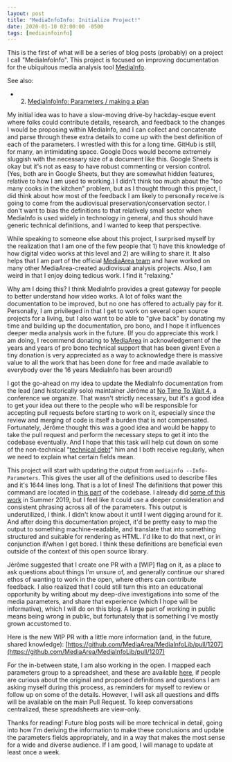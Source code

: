 ```yaml
---
layout: post
title: "MediaInfoInfo: Initialize Project!"
date: 2020-01-10 02:00:00 -0500
tags: [mediainfoinfo]
---
```


This is the first of what will be a series of blog posts (probably) on a project I call "MediaInfoInfo". This project is focused on improving documentation for the ubiquitous media analysis tool [MediaInfo](https://mediaarea.net/MediaInfo).

See also:
- 2. [MediaInfoInfo: Parameters / making a plan](https://bits.ashleyblewer.com/blog/2020/01/17/mediainfoinfo-parameters-making-a-plan/)

My initial idea was to have a slow-moving drive-by hackday-esque event where folks could contribute details, research, and feedback to the changes I would be proposing within MediaInfo, and I can collect and concatenate and parse through these extra details to come up with the best definition of each of the parameters. I wrestled with this for a long time. GitHub is still, for many, an intimidating space. Google Docs would become extremely sluggish with the necessary size of a document like this. Google Sheets is okay but it's not as easy to have robust commenting or version control. (Yes, both are in Google Sheets, but they are somewhat hidden features, relative to how I am used to working.) I didn't think too much about the "too many cooks in the kitchen" problem, but as I thought through this project, I did think about how most of the feedback I am likely to personally receive is going to come from the audiovisual preservation/conservation sector. I don't want to bias the definitions to that relatively small sector when MediaInfo is used widely in technology in general, and thus should have generic technical definitions, and I wanted to keep that perspective.

While speaking to someone else about this project, I surprised myself by the realization that I am one of the few people that 1) have this knowledge of how digital video works at this level and 2) are willing to share it. It also helps that I am part of the official [MediaArea team](https://mediaarea.net/) and have worked on many other MediaArea-created audiovisual analysis projects. Also, I am weird in that I enjoy doing tedious work. I find it "relaxing."

Why am I doing this? I think MediaInfo provides a great gateway for people to better understand how video works. A lot of folks want the documentation to be improved, but no one has offered to actually pay for it. Personally, I am privileged in that I get to work on several open source projects for a living, but I also want to be able to "give back" by donating my time and building up the documentation, pro bono, and I hope it influences deeper media analysis work in the future. (If you do appreciate this work I am doing, I recommend donating to [MediaArea](https://mediaarea.net/SupportUs) in acknowledgement of the years and years of pro bono technical support that has been given! Even a tiny donation is very appreciated as a way to acknowledge there is massive value to all the work that has been done for free and made available to everybody over the 16 years MediaInfo has been around!) 

I got the go-ahead on my idea to update the MediaInfo documentation from the lead (and historically solo) maintainer Jérôme at [No Time To Wait 4](https://mediaarea.net/NoTimeToWait4), a conference we organize. That wasn't strictly necessary, but it's a good idea to get your idea out there to the people who will be responsible for accepting pull requests before starting to work on it, especially since the review and merging of code is itself a burden that is not compensated. Fortunately, Jérôme thought this was a good idea and would be happy to take the pull request and perform the necessary steps to get it into the codebase eventually. And I hope that this task will help cut down on some of the non-technical "[technical debt](https://en.wikipedia.org/wiki/Technical_debt)" him and I both receive regularly, when we need to explain what certain fields mean.

This project will start with updating the output from `mediainfo --Info-Parameters`. This gives the user all of the definitions used to describe files and it's 1644 lines long. That is a lot of lines! The definitions that power this command are located in [this part](https://github.com/MediaArea/MediaInfoLib/tree/master/Source/Resource/Text/Stream) of the codebase. I already did [some of this work](https://github.com/MediaArea/MediaInfoLib/pull/1130/files) in Summer 2019, but I feel like it could use a deeper consideration and consistent phrasing across all of the parameters. This output is underutilized, I think. I didn't know about it until I went digging around for it. And after doing this documentation project, it'd be pretty easy to map the output to something machine-readable, and translate that into something structured and suitable for rendering as HTML. I'd like to do that next, or in conjunction if/when I get bored. I think these definitions are beneficial even outside of the context of this open source library.

Jérôme suggested that I create one PR with a [WIP] flag on it, as a place to ask questions about things I'm unsure of, and generally continue our shared ethos of wanting to work in the open, where others can contribute feedback. I also realized that I could still turn this into an educational opportunity by writing about my deep-dive investigations into some of the media parameters, and share that experience (which I hope will be informative), which I will do on this blog. A large part of working in public means being wrong in public, but fortunately that is something I've mostly grown accustomed to.

Here is the new WIP PR with a little more information (and, in the future, shared knowledge): [https://github.com/MediaArea/MediaInfoLib/pull/1207](https://github.com/MediaArea/MediaInfoLib/pull/1207)

For the in-between state, I am also working in the open. I mapped each parameters group to a spreadsheet, and these are available [here](https://drive.google.com/drive/folders/1hPClSWIyqmCibs7cQzKIri6ILKo2-oNS?usp=sharing), if people are curious about the original and proposed definitions and questions I am asking myself during this process, as reminders for myself to review or follow up on some of the details. However, I will ask all questions and diffs will be available on the main Pull Request. To keep conversations centralized, these spreadsheets are view-only.

Thanks for reading! Future blog posts will be more technical in detail, going into how I'm deriving the information to make these conclusions and update the parameters fields appropriately, and in a way that makes the most sense for a wide and diverse audience. If I am good, I will manage to update at least once a week.